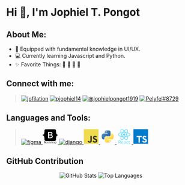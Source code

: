 # Hi 👋, I'm Jophiel T. Pongot
## About Me:
- 🧠 Equipped with fundamental knowledge in UI/UX.
- 💻 Currently learning Javascript and Python.
- ✨ Favorite Things: 🌙 🐶 🍎 📒

## Connect with me:
> <a href="https://kaggle.com/jofilation" target="blank"><img align="center" src="https://raw.githubusercontent.com/rahuldkjain/github-profile-readme-generator/master/src/images/icons/Social/kaggle.svg" alt="jofilation" height="30" width="40" /></a>
> <a href="https://fb.com/pjophiel14" target="blank"><img align="center" src="https://raw.githubusercontent.com/rahuldkjain/github-profile-readme-generator/master/src/images/icons/Social/facebook.svg" alt="pjophiel14" height="30" width="40" /></a>
> <a href="https://www.youtube.com/c/@jophielpongot1919" target="blank"><img align="center" src="https://raw.githubusercontent.com/rahuldkjain/github-profile-readme-generator/master/src/images/icons/Social/youtube.svg" alt="@jophielpongot1919" height="30" width="40" /></a>
> <a href="https://discord.gg/Pelyfel#8729" target="blank"><img align="center" src="https://raw.githubusercontent.com/rahuldkjain/github-profile-readme-generator/master/src/images/icons/Social/discord.svg" alt="Pelyfel#8729" height="30" width="40" /></a>


## Languages and Tools:
> <p align="left"> <a href="https://www.figma.com/" target="_blank" rel="noreferrer"> <img src="https://www.vectorlogo.zone/logos/figma/figma-icon.svg" alt="figma" width="40" height="40"/> </a> <a href="https://getbootstrap.com" target="_blank" rel="noreferrer"> <img src="https://raw.githubusercontent.com/devicons/devicon/master/icons/bootstrap/bootstrap-plain-wordmark.svg" alt="bootstrap" width="40" height="40"/> </a> <a href="https://www.djangoproject.com/" target="_blank" rel="noreferrer"> <img src="https://cdn.worldvectorlogo.com/logos/django.svg" alt="django" width="40" height="40"/> </a>  <a href="https://developer.mozilla.org/en-US/docs/Web/JavaScript" target="_blank" rel="noreferrer"> <img src="https://raw.githubusercontent.com/devicons/devicon/master/icons/javascript/javascript-original.svg" alt="javascript" width="40" height="40"/> </a> <a href="https://www.python.org" target="_blank" rel="noreferrer"> <img src="https://raw.githubusercontent.com/devicons/devicon/master/icons/python/python-original.svg" alt="python" width="40" height="40"/> </a> <a href="https://reactjs.org/" target="_blank" rel="noreferrer"> <img src="https://raw.githubusercontent.com/devicons/devicon/master/icons/react/react-original-wordmark.svg" alt="react" width="40" height="40"/> </a> <a href="https://www.typescriptlang.org/" target="_blank" rel="noreferrer"> <img src="https://raw.githubusercontent.com/devicons/devicon/master/icons/typescript/typescript-original.svg" alt="typescript" width="40" height="40"/> </a> </p>


## GitHub Contribution
<p align="center">
  <img src="https://github-readme-stats.vercel.app/api?username=jophielp14&show_icons=true&count_private=true&hide=issues&include_all_commits=true&line_height=24&theme=cobalt" alt="GitHub Stats" />
  <img src="https://github-readme-stats.vercel.app/api/top-langs/?username=jophielP14&layout=compact&theme=cobalt" alt="Top Languages" />
</p>

